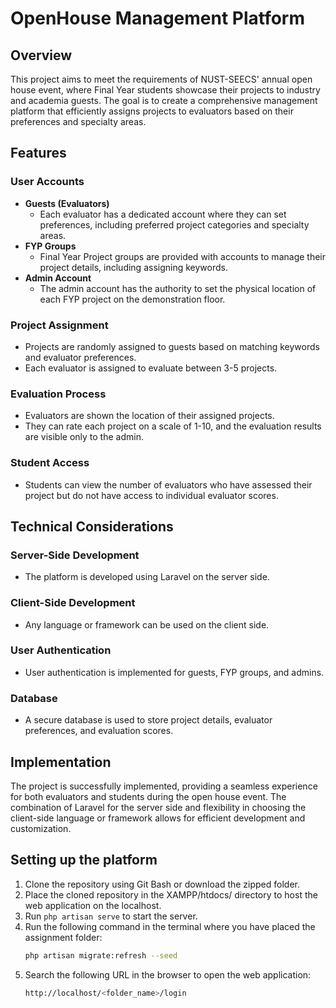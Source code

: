 # OpenHouse Management Platform

## Overview
This project aims to meet the requirements of NUST-SEECS' annual open house event, where Final Year students showcase their projects to industry and academia guests. The goal is to create a comprehensive management platform that efficiently assigns projects to evaluators based on their preferences and specialty areas.

## Features
### User Accounts
- **Guests (Evaluators)**
  - Each evaluator has a dedicated account where they can set preferences, including preferred project categories and specialty areas.
- **FYP Groups**
  - Final Year Project groups are provided with accounts to manage their project details, including assigning keywords.
- **Admin Account**
  - The admin account has the authority to set the physical location of each FYP project on the demonstration floor.

### Project Assignment
- Projects are randomly assigned to guests based on matching keywords and evaluator preferences.
- Each evaluator is assigned to evaluate between 3-5 projects.

### Evaluation Process
- Evaluators are shown the location of their assigned projects.
- They can rate each project on a scale of 1-10, and the evaluation results are visible only to the admin.

### Student Access
- Students can view the number of evaluators who have assessed their project but do not have access to individual evaluator scores.

## Technical Considerations
### Server-Side Development
- The platform is developed using Laravel on the server side.

### Client-Side Development
- Any language or framework can be used on the client side.

### User Authentication
- User authentication is implemented for guests, FYP groups, and admins.

### Database
- A secure database is used to store project details, evaluator preferences, and evaluation scores.

## Implementation
The project is successfully implemented, providing a seamless experience for both evaluators and students during the open house event. The combination of Laravel for the server side and flexibility in choosing the client-side language or framework allows for efficient development and customization.

## Setting up the platform
1. Clone the repository using Git Bash or download the zipped folder.
2. Place the cloned repository in the XAMPP/htdocs/ directory to host the web application on the localhost.
3. Run `php artisan serve` to start the server.
4. Run the following command in the terminal where you have placed the assignment folder:
   ```bash
   php artisan migrate:refresh --seed
5. Search the following URL in the browser to open the web application:
   ```bash
   http://localhost/<folder_name>/login
   
